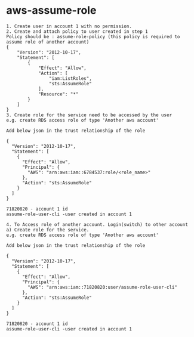 # aws-assume-role
	1. Create user in account 1 with no permission.
	2. Create and attach policy to user created in step 1
	Policy should be : assume-role-policy (this policy is required to assume role of another account)
	{
	    "Version": "2012-10-17",
	    "Statement": [
	        {
	            "Effect": "Allow",
	            "Action": [
	                "iam:ListRoles",
	                "sts:AssumeRole"
	            ],
	            "Resource": "*"
	        }
	    ]
	}
	3. Create role for the service need to be accessed by the user
	e.g. create RDS access role of type 'Another aws account'
	
	Add below json in the trust relationship of the role
	
	{
	  "Version": "2012-10-17",
	  "Statement": [
	    {
	      "Effect": "Allow",
	      "Principal": {
	        "AWS": "arn:aws:iam::6784537:role/<role_name>"
	      },
	      "Action": "sts:AssumeRole"
	    }
	  ]
	}
	
	71820820 - account 1 id
	assume-role-user-cli -user created in account 1
	
	4. To Access role of another account. Login(switch) to other account
	a) Create role for the service.
	e.g. create RDS access role of type 'Another aws account'
	
	Add below json in the trust relationship of the role
	
	{
	  "Version": "2012-10-17",
	  "Statement": [
	    {	
	      "Effect": "Allow",
	      "Principal": {
	        "AWS": "arn:aws:iam::71820820:user/assume-role-user-cli"
	      },
	      "Action": "sts:AssumeRole"
	    }
	  ]
	}
	
	71820820 - account 1 id
	assume-role-user-cli -user created in account 1


